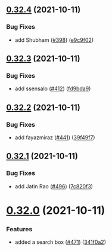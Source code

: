 ## [0.32.4](https://github.com/EddieHubCommunity/LinkFree/compare/v0.32.3...v0.32.4) (2021-10-11)


### Bug Fixes

* add Shubham ([#398](https://github.com/EddieHubCommunity/LinkFree/issues/398)) ([e9c9f02](https://github.com/EddieHubCommunity/LinkFree/commit/e9c9f0284b51b737d43556a2183ab7864fed6005))



## [0.32.3](https://github.com/EddieHubCommunity/LinkFree/compare/v0.32.2...v0.32.3) (2021-10-11)


### Bug Fixes

* add ssensalo ([#412](https://github.com/EddieHubCommunity/LinkFree/issues/412)) ([fd9bda9](https://github.com/EddieHubCommunity/LinkFree/commit/fd9bda963944ff4f60ce3f75974fb06f002806af))



## [0.32.2](https://github.com/EddieHubCommunity/LinkFree/compare/v0.32.1...v0.32.2) (2021-10-11)


### Bug Fixes

* add fayazmiraz ([#441](https://github.com/EddieHubCommunity/LinkFree/issues/441)) ([39f49f7](https://github.com/EddieHubCommunity/LinkFree/commit/39f49f78d5208cc4c789bfe4d850fd7ae4b0fa5e))



## [0.32.1](https://github.com/EddieHubCommunity/LinkFree/compare/v0.32.0...v0.32.1) (2021-10-11)


### Bug Fixes

* add Jatin Rao ([#496](https://github.com/EddieHubCommunity/LinkFree/issues/496)) ([7c820f3](https://github.com/EddieHubCommunity/LinkFree/commit/7c820f33fc913c522cdee86eaf7a5fe4f7d3e505))



# [0.32.0](https://github.com/EddieHubCommunity/LinkFree/compare/v0.31.0...v0.32.0) (2021-10-11)


### Features

* added a search box ([#471](https://github.com/EddieHubCommunity/LinkFree/issues/471)) ([341f0a2](https://github.com/EddieHubCommunity/LinkFree/commit/341f0a209d3c9bae068a443f0a55e11d283af254))



